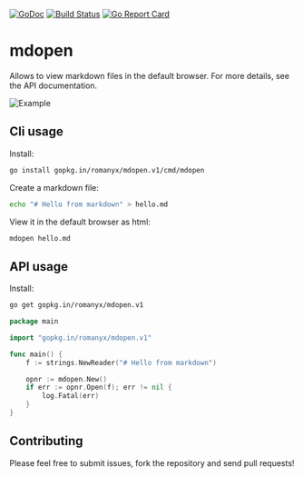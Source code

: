 [![GoDoc](https://godoc.org/gopkg.in/romanyx/mdopen.v1?status.svg)](https://godoc.org/gopkg.in/romanyx/mdopen.v1)
[![Build Status](https://travis-ci.org/romanyx/mdopen.png)](https://travis-ci.org/romanyx/mdopen)
[![Go Report Card](https://goreportcard.com/badge/github.com/romanyx/mdopen)](https://goreportcard.com/report/github.com/romanyx/mdopen)

# mdopen

Allows to view markdown files in the default browser. For more details, see the API documentation.

![Example](https://monosnap.com/image/SBwy1rhdJagvMBeCNvOwLa5Q0Ae4yB.png)

## Cli usage

Install:

```bash
go install gopkg.in/romanyx/mdopen.v1/cmd/mdopen
```

Create a markdown file:

```bash
echo "# Hello from markdown" > hello.md
```

View it in the default browser as html:

```bash
mdopen hello.md
```

## API usage

Install:

```bash
go get gopkg.in/romanyx/mdopen.v1
```

``` go
package main

import "gopkg.in/romanyx/mdopen.v1"

func main() {
    f := strings.NewReader("# Hello from markdown")

    opnr := mdopen.New()
    if err := opnr.Open(f); err != nil {
        log.Fatal(err)
    }
}
```

## Contributing

Please feel free to submit issues, fork the repository and send pull requests!
